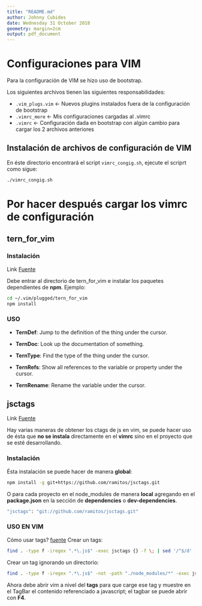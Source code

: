 ```yaml
---
title: "README.md"
author: Johnny Cubides
date: Wednesday 31 October 2018
geometry: margin=2cm
output: pdf_document
---
```


# Configuraciones para VIM

Para la configuración de VIM se hizo uso de bootstrap.

Los siguientes archivos tienen las siguientes responsabilidades:

* `.vim_plugs.vim` ← Nuevos plugins instalados fuera de la configuración de bootstrap
* `.vimrc_more` ← Mis configuraciones cargadas al .vimrc
* `.vimrc` ← Configuración dada en bootstrap con algún cambio para cargar los 2 archivos anteriores

## Instalación de archivos de configuración de VIM

En éste directorio encontrará el script `vimrc_congig.sh`, ejecute el scriprt como sigue:

```sh
./vimrc_congig.sh
```

# Por hacer después cargar los vimrc de configuración #

## tern_for_vim ##

### Instalación ###

Link [Fuente](https://github.com/ternjs/tern_for_vim)

Debe entrar al directorio de tern\_for\_vim e instalar los paquetes
dependientes de **npm**. Ejemplo:

```sh
cd ~/.vim/plugged/tern_for_vim
npm install
```

### USO ###

* **TernDef**: Jump to the definition of the thing under the cursor.

* **TernDoc**: Look up the documentation of something.

* **TernType**: Find the type of the thing under the cursor.

* **TernRefs**: Show all references to the variable or property under
    the cursor.

* **TernRename**: Rename the variable under the cursor.

## jsctags ##

Link [Fuente](urlhttps://github.com/sergioramos/jsctags)

Hay varias maneras de obtener los ctags de js en vim, se puede hacer uso
de ésta que **no se instala** directamente en el **vimrc** sino en el
proyecto que se esté desarrollando.

### Instalación ###

Ésta instalación se puede hacer de manera **global**:

```sh
npm install -g git+https://github.com/ramitos/jsctags.git
```

O para cada proyecto en el node\_modules de manera **local** agregando
en el **package.json** en la sección de **dependencies** o
**dev-dependencies**.

```sh
"jsctags": "git://github.com/ramitos/jsctags.git"
```

### USO EN VIM ###

Cómo usar tags? [fuente](https://www.cs.oberlin.edu/~kuperman/help/vim/tags.html)
Crear un tags:
```bash
find . -type f -iregex ".*\.js$" -exec jsctags {} -f \; | sed '/^$/d' | LANG=C sort > tags
```

Crear un tag ignorando un directorio:
```sh
find . -type f -iregex ".*\.js$" -not -path "./node_modules/*" -exec jsctags {} -f \; | sed '/^$/d' | LANG=C sort > tags
```

Ahora debe abrir vim a nivel del **tags** para que carge ese tag y muestre
en el TagBar el contenido referenciado a javascript; el tagbar se puede abrir con **F4**.



